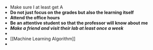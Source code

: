 - Make sure I at least get A
- **Do not just focus on the grades but also the learning itself**
- **Attend the office hours**
- **Be an attentive student so that the professor will know about me**
- ***Make a friend and visit their lab at least once a week***
-
- [[Machine Learning Algorithm]]
-